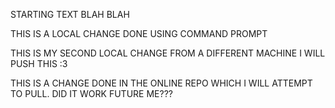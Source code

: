 STARTING TEXT BLAH BLAH

THIS IS A LOCAL CHANGE DONE USING COMMAND PROMPT

THIS IS MY SECOND LOCAL CHANGE FROM A DIFFERENT MACHINE I WILL PUSH THIS :3

THIS IS A CHANGE DONE IN THE ONLINE REPO WHICH I WILL ATTEMPT TO PULL. DID IT WORK FUTURE ME???
